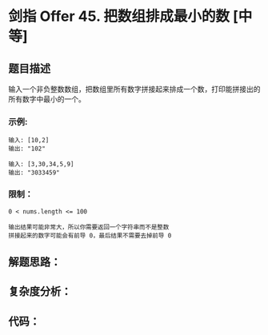 # 剑指 Offer 45. 把数组排成最小的数 [中等]

## 题目描述

输入一个非负整数数组，把数组里所有数字拼接起来排成一个数，打印能拼接出的所有数字中最小的一个。

### 示例:

```
输入: [10,2]
输出: "102"

输入: [3,30,34,5,9]
输出: "3033459"
```

### 限制：

```
0 < nums.length <= 100

输出结果可能非常大，所以你需要返回一个字符串而不是整数
拼接起来的数字可能会有前导 0，最后结果不需要去掉前导 0
```

## 解题思路：




## 复杂度分析：





## 代码：

```

```

